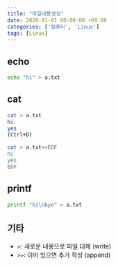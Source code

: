 ```yaml
---
title: "파일내용생성"
date: 2020-01-01 00:00:00 +09:00
categories: ['컴퓨터', 'Linux']
tags: [Linux]
---
```


## echo
```sh
echo "hi" > a.txt
```

## cat
```sh
cat > a.txt
hi
yes
(Ctrl+D)
```
```sh
cat > a.txt<<EOF
hi
yes
EOF
```

## printf
```sh
printf "hi\nbye" > a.txt
```

## 기타
- `>`: 새로운 내용으로 파일 대체 (write)
- `>>`: 이미 있으면 추가 작성 (append)